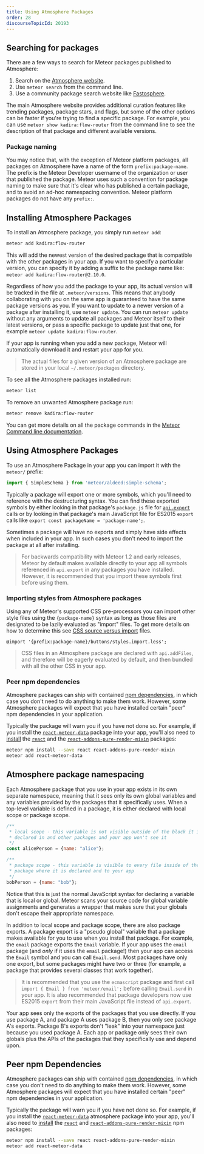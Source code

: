 ```yaml
---
title: Using Atmosphere Packages
order: 28
discourseTopicId: 20193
---
```


<h2 id="atmosphere-searching">Searching for packages</h2>

There are a few ways to search for Meteor packages published to Atmosphere:

1. Search on the [Atmosphere website](https://atmospherejs.com/).
2. Use `meteor search` from the command line.
3. Use a community package search website like [Fastosphere](http://fastosphere.meteor.com/).

The main Atmosphere website provides additional curation features like trending packages, package stars, and flags, but some of the other options can be faster if you're trying to find a specific package. For example, you can use `meteor show kadira:flow-router` from the command line to see the description of that package and different available versions.

<h3 id="atmosphere-naming">Package naming</h3>

You may notice that, with the exception of Meteor platform packages, all packages on Atmosphere have a name of the form `prefix:package-name`. The prefix is the Meteor Developer username of the organization or user that published the package. Meteor uses such a convention for package naming to make sure that it's clear who has published a certain package, and to avoid an ad-hoc namespacing convention. Meteor platform packages do not have any `prefix:`.

<h2 id="installing-atmosphere">Installing Atmosphere Packages</h2>

To install an Atmosphere package, you simply run `meteor add`:

```bash
meteor add kadira:flow-router
```

This will add the newest version of the desired package that is compatible with the other packages in your app. If you want to specify a particular version, you can specify it by adding a suffix to the package name like: `meteor add kadira:flow-router@2.10.0`.

Regardless of how you add the package to your app, its actual version will be tracked in the file at `.meteor/versions`. This means that anybody collaborating with you on the same app is guaranteed to have the same package versions as you. If you want to update to a newer version of a package after installing it, use `meteor update`. You can run `meteor update` without any arguments to update all packages and Meteor itself to their latest versions, or pass a specific package to update just that one, for example `meteor update kadira:flow-router`.

If your app is running when you add a new package, Meteor will automatically download it and restart your app for you.

> The actual files for a given version of an Atmosphere package are stored in your local `~/.meteor/packages` directory.

To see all the Atmosphere packages installed run:

```bash
meteor list
```

To remove an unwanted Atmosphere package run:

```bash
meteor remove kadira:flow-router
```

You can get more details on all the package commands in the [Meteor Command line documentation](http://docs.meteor.com/#/full/meteorhelp).

<h2 id="using-atmosphere">Using Atmosphere Packages</h2>

To use an Atmosphere Package in your app you can import it with the `meteor/` prefix:

```js
import { SimpleSchema } from 'meteor/aldeed:simple-schema';
```

Typically a package will export one or more symbols, which you'll need to reference with the destructuring syntax. You can find these exported symbols by either looking in that package's `package.js` file for [`api.export`](http://docs.meteor.com/#/full/pack_export) calls or by looking in that package's main JavaScript file for ES2015 `export ` calls like `export const packageName = 'package-name';`.

Sometimes a package will have no exports and simply have side effects when included in your app. In such cases you don't need to import the package at all after installing.

> For backwards compatibility with Meteor 1.2 and early releases, Meteor by default makes available directly to your app all symbols referenced in `api.export` in any packages you have installed. However, it is recommended that you import these symbols first before using them.

<h3 id="importing-atmosphere-styles">Importing styles from Atmosphere packages</h3>

Using any of Meteor's supported CSS pre-processors you can import other style files using the `{package-name}` syntax as long as those files are designated to be lazily evaluated as "import" files. To get more details on how to determine this see [CSS source versus import](build-tool.html#css-source-vs-import) files.

```less
@import '{prefix:package-name}/buttons/styles.import.less';
```

> CSS files in an Atmosphere package are declared with `api.addFiles`, and therefore will be eagerly evaluated by default, and then bundled with all the other CSS in your app.

<h3 id="peer-npm-dependencies">Peer npm dependencies</h3>

Atmosphere packages can ship with contained [npm dependencies](writing-packages.html#npm-dependencies), in which case you don't need to do anything to make them work. However, some Atmosphere packages will expect that you have installed certain "peer" npm dependencies in your application.

Typically the package will warn you if you have not done so. For example, if you install the [`react-meteor-data`](https://atmospherejs.com/meteor/react-meteor-data) package into your app, you'll also need to [install](#installing-npm) the [`react`](https://www.npmjs.com/package/react) and the [`react-addons-pure-render-mixin`](https://www.npmjs.com/package/react-addons-pure-render-mixin) packages:

```bash
meteor npm install --save react react-addons-pure-render-mixin
meteor add react-meteor-data
```

<h2 id="package-namespacing">Atmosphere package namespacing</h2>

Each Atmosphere package that you use in your app exists in its own separate namespace, meaning that it sees only its own global variables and any variables provided by the packages that it specifically uses. When a top-level variable is defined in a package, it is either declared with local scope or package scope.

```js
/**
 * local scope - this variable is not visible outside of the block it is
 * declared in and other packages and your app won't see it
 */
const alicePerson = {name: "alice"};

/**
 * package scope - this variable is visible to every file inside of the
 * package where it is declared and to your app
 */
bobPerson = {name: "bob"};
```

Notice that this is just the normal JavaScript syntax for declaring a variable that is local or global. Meteor scans your source code for global variable assignments and generates a wrapper that makes sure that your globals don't escape their appropriate namespace.

In addition to local scope and package scope, there are also package exports. A package export is a "pseudo global" variable that a package makes available for you to use when you install that package. For example, the `email` package exports the `Email` variable. If your app uses the `email` package (and _only_ if it uses the `email` package!) then your app can access the `Email` symbol and you can call `Email.send`. Most packages have only one export, but some packages might have two or three (for example, a package that provides several classes that work together).

> It is recommended that you use the `ecmascript` package and first call `import { Email } from 'meteor/email';` before calling `Email.send` in your app. It is also recommended that package developers now use ES2015 `export` from their main JavaScript file instead of `api.export`.

Your app sees only the exports of the packages that you use directly. If you use package A, and package A uses package B, then you only see package A's exports. Package B's exports don't "leak" into your namespace just because you used package A. Each app or package only sees their own globals plus the APIs of the packages that they specifically use and depend upon.

<h2 id="peer-npm-dependencies">Peer npm Dependencies</h2>

Atmosphere packages can ship with contained [npm dependencies](writing-atmosphere-packages.html#npm-dependencies), in which case you don't need to do anything to make them work. However, some Atmosphere packages will expect that you have installed certain "peer" npm dependencies in your application.

Typically the package will warn you if you have not done so. For example, if you install the [`react-meteor-data`](https://atmospherejs.com/meteor/react-meteor-data) atmosphere package into your app, you'll also need to [install](#installing-npm) the [`react`](https://www.npmjs.com/package/react) and [`react-addons-pure-render-mixin`](https://www.npmjs.com/package/react-addons-pure-render-mixin) npm packages:

```bash
meteor npm install --save react react-addons-pure-render-mixin
meteor add react-meteor-data
```
